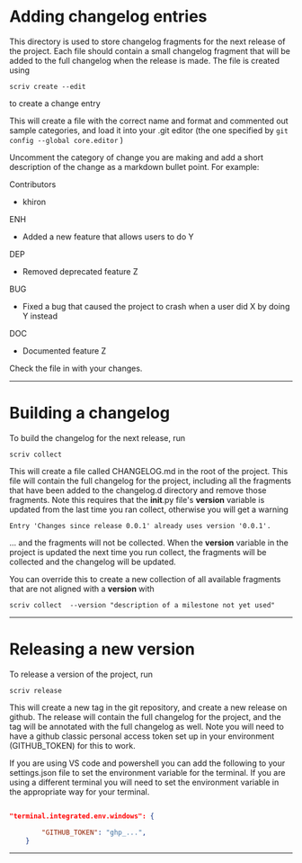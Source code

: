 # Adding changelog entries
This directory is used to store changelog fragments for the next release
of the project.  Each file should contain a small changelog fragment
that will be added to the full changelog when the release is made.
The file is created using 
```
scriv create --edit
``` 
to create a change entry 

This will create a file with the correct name and format and commented out sample categories, and load it into your .git editor (the one specified by ```git config --global core.editor``` )

Uncomment the category of change you are making and add a short description of the
change as a markdown bullet point.  For example:

Contributors
* khiron

ENH
* Added a new feature that allows users to do Y

DEP
* Removed deprecated feature Z

BUG
* Fixed a bug that caused the project to crash when a user did X by doing Y instead

DOC
* Documented feature Z

Check the file in with your changes.  

---
# Building a changelog

To build the changelog for the next release, run 

```
scriv collect 
```

This will create a file called CHANGELOG.md in the root of the project.  This file will contain the full changelog for the project, including all the fragments that have been added to the changelog.d directory and remove those fragments.  Note this requires that the __init__.py file's __version__ variable is updated from the last time you ran collect, otherwise you will get a warning  

```
Entry 'Changes since release 0.0.1' already uses version '0.0.1'.
```
... and the fragments will not be collected. When the __version__ variable in the project is updated the next time you run collect, the fragments will be collected and the changelog will be updated.

You can override this to create a new collection of all available fragments that are not aligned with a __version__ with 

```
scriv collect  --version "description of a milestone not yet used"
```

---
# Releasing a new version
To release a version of the project, run 

```
scriv release
```

This will create a new tag in the git repository, and create a new release on github.  The release will contain the full changelog for the project, and the tag will be annotated with the full changelog as well.  Note you will need to have a github classic personal access token set up in your environment (GITHUB_TOKEN) for this to work. 

If you are using VS code and powershell you can add the following to your settings.json file to set the environment variable for the terminal.  If you are using a different terminal you will need to set the environment variable in the appropriate way for your terminal.

```json

"terminal.integrated.env.windows": {

        "GITHUB_TOKEN": "ghp_...",
    }
```

---
